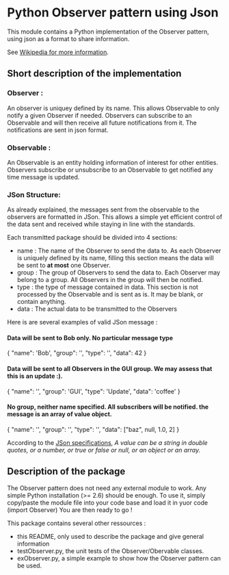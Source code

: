 # Python Observer pattern using Json

This module contains a Python implementation of the Observer pattern, using json as a format to share information.

See [Wikipedia for more information]().

## Short description of the implementation

### Observer :

An observer is uniquey defined by its name. This allows Observable to only notify a given Observer if needed.
Observers can subscribe to an Observable and will then receive all future notifications from it.
The notifications are sent in json format.


### Observable :

An Observable is an entity holding information of interest for other entities.
Observers subscribe or unsubscribe to an Observable to get notified any time message is updated.

### JSon Structure:

As already explained, the messages sent from the observable to the observers are formatted in JSon.
This allows a simple yet efficient control of the data sent and received while staying in line with the standards.

Each transmitted package should be divided into 4 sections:

- name : The name of the Observer to send the data to. As each Observer is uniquely defined by its name, filling this section means  the data will be sent to **at most** one Observer.
- group : The group of Observers to send the data to. Each Observer may belong to a group. All Observers in the group will then be notified.
- type : the type of message contained in data. This section is not processed by the Observable and is sent as is. It may be blank, or contain anything.
- data : The actual data to be transmitted to the Observers

Here is are several examples of valid JSon message :

#### Data will be sent to Bob only. No particular message type
{
    "name": 'Bob',
    "group": '',
    "type": '',
    "data": 42
}

#### Data will be sent to all Observers in the GUI group. We may assess that this is an update :).
{
    "name": '',
    "group": 'GUI',
    "type": 'Update',
    "data": 'coffee'
}

#### No group, neither name specified. All subscribers will be notified. the message is an array of value object.
{
    "name": '',
    "group": '',
    "type": '',
    "data": ["baz", null, 1.0, 2]
}

According to the [JSon specifications](http://json.org/),
_A value can be a string in double quotes, or a number, or true or false or null, or an object or an array._

## Description of the package

The Observer pattern does not need any external module to work. Any simple Python installation (>= 2.6) should be enough.
To use it, simply copy/paste the module file into your code base and load it in yuor code (import Observer)
You are then ready to go !

This package contains several other ressources :
- this README, only used to describe the package and give general information
- testObserver.py, the unit tests of the Observer/Obervable classes.
- exObserver.py, a simple example to show how the Observer pattern can be used.